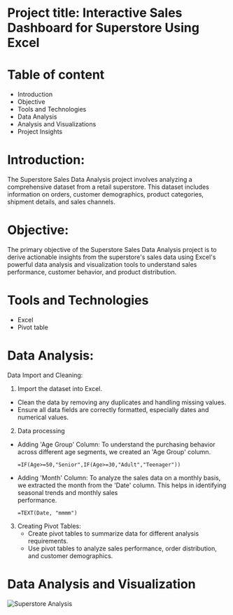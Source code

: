 # Project title: Interactive Sales Dashboard for Superstore Using Excel

# Table of content
- Introduction
- Objective
- Tools and Technologies
- Data Analysis 
- Analysis and Visualizations
- Project Insights

# Introduction:
The Superstore Sales Data Analysis project involves analyzing a comprehensive dataset from a retail superstore. This dataset includes information on orders, customer demographics, product categories, shipment details, and sales channels. 

# Objective:
The primary objective of the Superstore Sales Data Analysis project is to derive actionable insights from the superstore's sales data using Excel's powerful data analysis and visualization tools to understand sales performance, customer behavior, and product distribution.

# Tools and Technologies
- Excel
- Pivot table

# Data Analysis:
Data Import and Cleaning:

1. Import the dataset into Excel.
  - Clean the data by removing any duplicates and handling missing values.
  - Ensure all data fields are correctly formatted, especially dates and numerical values.

2. Data processing
  - Adding 'Age Group' Column: To understand the purchasing behavior across different age segments, we created an 'Age Group' column.
    ```
    =IF(Age>=50,"Senior",IF(Age>=30,"Adult","Teenager"))
    ```
  - Adding 'Month' Column: To analyze the sales data on a monthly basis, we extracted the month from the 'Date' column. This helps in identifying seasonal trends and monthly sales    
    performance.
    ```
    =TEXT(Date, "mmmm")
    ```
3. Creating Pivot Tables:
   - Create pivot tables to summarize data for different analysis requirements.
   - Use pivot tables to analyze sales performance, order distribution, and customer demographics.

# Data Analysis and Visualization 
![Superstore Analysis]('https://github.com/prajaktakadu11/Interactive_Sales_Dashboard_for_Superstore_Using_Excel/blob/main/Superstore%20analysis.PNG?raw=true')
